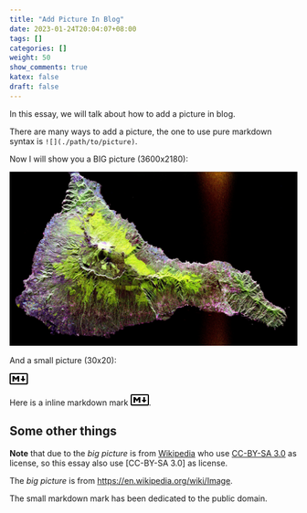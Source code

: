```yaml
---
title: "Add Picture In Blog"
date: 2023-01-24T20:04:07+08:00
tags: []
categories: []
weight: 50
show_comments: true
katex: false
draft: false
---
```


In this essay, we will talk about how to add a picture in blog.

<!--more-->

There are many ways to add a picture, the one to use pure markdown syntax is `![](./path/to/picture)`.

Now I will show you a BIG picture (3600x2180):

![Big picture](./TEIDE.JPG)

And a small picture (30x20):

![Small markdown mark](./markdown-30x20.png)

Here is a inline markdown mark ![Small markdown mark](./markdown-30x20.png).

## Some other things

**Note** that due to the _big picture_ is from [Wikipedia][wikipedia] who use [CC-BY-SA 3.0][cc-by-sa-3] as license, so this essay also use [CC-BY-SA 3.0] as license.

The _big picture_ is from <https://en.wikipedia.org/wiki/Image>.

The small markdown mark has been dedicated to the public domain.

[wikipedia]: https://wikipedia.org/ "Wikipedia"
[cc-by-sa-3]: https://en.wikipedia.org/wiki/Wikipedia:Text_of_the_Creative_Commons_Attribution-ShareAlike_3.0_Unported_License "Creative Commons Attribution-ShareAlike License 3.0"
